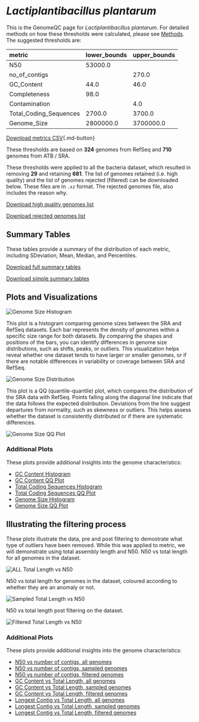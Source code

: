 # *Lactiplantibacillus plantarum*

This is the GenomeQC page for *Lactiplantibacillus plantarum*. For detailed methods on how these thresholds were calculated, please see [Methods](../../methods.md).
The suggested thresholds are: 

| metric                 | lower_bounds   | upper_bounds   |
|:-----------------------|:---------------|:---------------|
| N50                    | 53000.0        |                |
| no_of_contigs          |                | 270.0          |
| GC_Content             | 44.0           | 46.0           |
| Completeness           | 98.0           |                |
| Contamination          |                | 4.0            |
| Total_Coding_Sequences | 2700.0         | 3700.0         |
| Genome_Size            | 2800000.0      | 3700000.0      |

[Download metrics CSV](Lactiplantibacillus_plantarum_metrics.csv){.md-button}


These thresholds are based on **324** genomes from RefSeq and **710** genomes from ATB / SRA.

These thresholds were applied to all the bacteria dataset, which resulted in removing **29** and retaining **681**.
The list of genomes retained (i.e. high quality) and the list of genomes rejected (filtered) can be downloaded below. These files are in `.xz` format. The rejected genomes file, also includes the reason why.

[Download high quality genomes list](Lactiplantibacillus_plantarum_high_quality_genomes.csv.xz)


[Download rejected genomes list](Lactiplantibacillus_plantarum_filtered_out_genomes.csv.xz)



## Summary Tables
These tables provide a summary of the distribution of each metric, including SDeviation, Mean, Median, and Percentiles.

[Download full summary tables](summary.csv)

[Download simple summary tables](selected_summary.csv)

## Plots and Visualizations

![Genome Size Histogram](Genome_Size_refseq_histogram_kde.png)

This plot is a histogram comparing genome sizes between the SRA and RefSeq datasets. Each bar represents the density of genomes within a specific size range for both datasets. By comparing the shapes and positions of the bars, you can identify differences in genome size distributions, such as shifts, peaks, or outliers. This visualization helps reveal whether one dataset tends to have larger or smaller genomes, or if there are notable differences in variability or coverage between SRA and RefSeq.

![Genome Size Distribution](Genome_Size_refseq_histogram_kde.png)

This plot is a QQ (quantile-quantile) plot, which compares the distribution of the SRA data with RefSeq. Points falling along the diagonal line indicate that the data follows the expected distribution. Deviations from the line suggest departures from normality, such as skewness or outliers. This helps assess whether the dataset is consistently distributed or if there are systematic differences.

![Genome Size QQ Plot](Genome_Size_refseq_qqplot.png)

### Additional Plots

These plots provide additional insights into the genome characteristics:

- [GC Content Histogram](GC_Content_refseq_histogram_kde.png)
- [GC Content QQ Plot](GC_Content_refseq_qqplot.png)
- [Total Coding Sequences Histogram](Total_Coding_Sequences_refseq_histogram_kde.png)
- [Total Coding Sequences QQ Plot](Total_Coding_Sequences_refseq_qqplot.png)
- [Genome Size Histogram](Genome_Size_refseq_histogram_kde.png)
- [Genome Size QQ Plot](Genome_Size_refseq_qqplot.png)
## Illustrating the filtering process
These plots illustrate the data, pre and post filtering to demostrate what type of outliers have been removed. While this was applied to metric, we will demonstrate using total assembly length and N50.
N50 vs total length for all genomes in the dataset.

![ALL Total Length vs N50](Lactiplantibacillus_plantarum_all_total_length_N50.png)

N50 vs total length for genomes in the dataset, coloured according to whether they are an anomaly or not.

![Sampled Total Length vs N50](Lactiplantibacillus_plantarum_sample_total_length_N50.png)

N50 vs total length post filtering on the dataset.

![Filtered Total Length vs N50](Lactiplantibacillus_plantarum_filt_total_length_N50.png)

### Additional Plots

These plots provide additional insights into the genome characteristics:

- [N50 vs number of contigs, all genomes](Lactiplantibacillus_plantarum_all_N50_number.png)
- [N50 vs number of contigs, sampled genomes](Lactiplantibacillus_plantarum_sample_N50_number.png)
- [N50 vs number of contigs, filtered genomes](Lactiplantibacillus_plantarum_filt_N50_number.png)
- [GC Content vs Total Length, all genomes](Lactiplantibacillus_plantarum_all_total_length_GC_Content.png)
- [GC Content vs Total Length, sampled genomes](Lactiplantibacillus_plantarum_sample_total_length_GC_Content.png)
- [GC Content vs Total Length, filtered genomes](Lactiplantibacillus_plantarum_filt_total_length_GC_Content.png)
- [Longest Contig vs Total Length, all genomes](Lactiplantibacillus_plantarum_all_total_length_longest.png)
- [Longest Contig vs Total Length, sampled genomes](Lactiplantibacillus_plantarum_sample_total_length_longest.png)
- [Longest Contig vs Total Length, filtered genomes](Lactiplantibacillus_plantarum_filt_total_length_longest.png)
